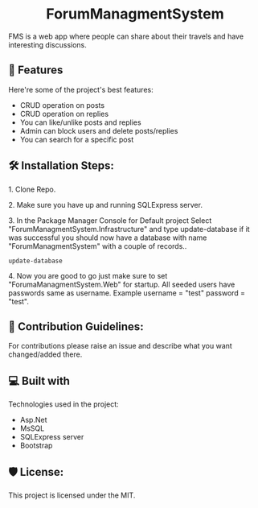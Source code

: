 <h1 align="center" id="title">ForumManagmentSystem</h1>

<p id="description">FMS is a web app where people can share about their travels and have interesting discussions.</p>

  
  
<h2>🧐 Features</h2>

Here're some of the project's best features:

*   CRUD operation on posts
*   CRUD operation on replies
*   You can like/unlike posts and replies
*   Admin can block users and delete posts/replies
*   You can search for a specific post

<h2>🛠️ Installation Steps:</h2>

<p>1. Clone Repo.</p>

<p>2. Make sure you have up and running SQLExpress server.</p>

<p>3. In the Package Manager Console for Default project Select "ForumManagmentSystem.Infrastructure" and type update-database if it was successful you should now have a database with name "ForumManagmentSystem" with a couple of records..</p>

```
update-database
```

<p>4. Now you are good to go just make sure to set "ForumaManagmentSystem.Web" for startup. All seeded users have passwords same as username. Example username = "test" password = "test".</p>

<h2>🍰 Contribution Guidelines:</h2>

For contributions please raise an issue and describe what you want changed/added there.

  
  
<h2>💻 Built with</h2>

Technologies used in the project:

*   Asp.Net
*   MsSQL
*   SQLExpress server
*   Bootstrap

<h2>🛡️ License:</h2>

This project is licensed under the MIT.
